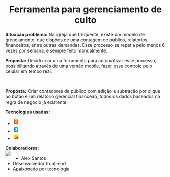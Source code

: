 <h1 align="center">Ferramenta para gerenciamento de culto</h1>

<p>
<strong>Situação problema:</strong> Na igreja que frequente, existe um modelo de grenciamento, que dispões de uma contagem de público, relatórios financeiros, entre outras demandas. Esse processo se repetia pelo 
    menos 6 vezes por semana, e sempre feito manualmente. 

 <br>

<strong>Proposta:</strong> Decidi criar uma ferramenta para automatizar esse processo, possibilitando através de uma versão mobile, fazer esse controle pelo celular em tempo real.
</p>

<br>

<p>
<strong>Propósta:</strong> Criar contadores de público com adição e subtração por clique no botão e um relatório gerencial financeiro, todos os dados baseados na regra de negócio já existente.

<br>

<strong>Tecnologias usadas:</strong> 
<ul>
    <li><img src="image-1.png" alt="logo HTML" width="20px"></li>
    <li><img src="image-2.png" alt="logo CSS" width="20px"></li>
    <li><img src="image-3.png" alt="logo JS" width="20px"></li>
</ul>
</p>

<p>
<strong>Colaboradores: </strong> <br>
<img src="https://avatars.githubusercontent.com/u/156544426?s=400&u=94c2bd27f0b97d90343bc6318fd8cc0ae6a51883&v=4" align="left" width="50px">

<p>
<ul>
<li>Alex Santos</li>
<li>Desenvolvedor front-end</li>
<li>Apaixonado por tecnologia</li>

</ul>
</p>

</p>
